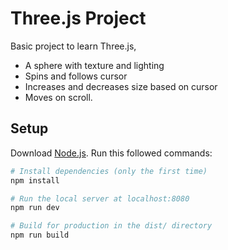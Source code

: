 # Three.js Project

Basic project to learn Three.js,

- A sphere with texture and lighting
- Spins and follows cursor
- Increases and decreases size based on cursor
- Moves on scroll.

## Setup

Download [Node.js](https://nodejs.org/en/download/).
Run this followed commands:

```bash
# Install dependencies (only the first time)
npm install

# Run the local server at localhost:8080
npm run dev

# Build for production in the dist/ directory
npm run build
```
